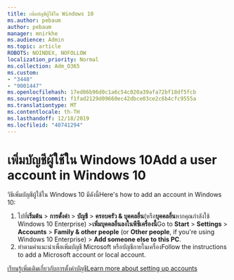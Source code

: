 ```yaml
---
title: เพิ่มบัญชีผู้ใช้ใน Windows 10
ms.author: pebaum
author: pebaum
manager: mnirkhe
ms.audience: Admin
ms.topic: article
ROBOTS: NOINDEX, NOFOLLOW
localization_priority: Normal
ms.collection: Adm_O365
ms.custom:
- "3448"
- "9001447"
ms.openlocfilehash: 17ed86b96d0c1a6c54c020a39afa72bf18df5fcb
ms.sourcegitcommit: f1fad2129d09660ec42dbce03ce2c6b4cfc9555a
ms.translationtype: MT
ms.contentlocale: th-TH
ms.lasthandoff: 12/18/2019
ms.locfileid: "40741294"
---
```

# <a name="add-a-user-account-in-windows-10"></a><span data-ttu-id="66e31-102">เพิ่มบัญชีผู้ใช้ใน Windows 10</span><span class="sxs-lookup"><span data-stu-id="66e31-102">Add a user account in Windows 10</span></span>

<span data-ttu-id="66e31-103">วิธีเพิ่มบัญชีผู้ใช้ใน Windows 10 มีดังนี้</span><span class="sxs-lookup"><span data-stu-id="66e31-103">Here's how to add an account in Windows 10:</span></span>

1. <span data-ttu-id="66e31-104">ไปที่**เริ่มต้น** > **การตั้งค่า** > **บัญชี** > **ครอบครัว & บุคคลอื่น**(หรือ**บุคคลอื่น**หากคุณกำลังใช้ Windows 10 Enterprise) >**เพิ่มบุคคลอื่นลงในพีซีเครื่องนี้**</span><span class="sxs-lookup"><span data-stu-id="66e31-104">Go to **Start** > **Settings** > **Accounts** > **Family & other people** (or **Other people**, if you're using Windows 10 Enterprise) > **Add someone else to this PC**.</span></span>
2. <span data-ttu-id="66e31-105">ทำตามคำแนะนำเพื่อเพิ่มบัญชี Microsoft หรือบัญชีภายในเครื่อง</span><span class="sxs-lookup"><span data-stu-id="66e31-105">Follow the instructions to add a Microsoft account or local account.</span></span>

[<span data-ttu-id="66e31-106">เรียนรู้เพิ่มเติมเกี่ยวกับการตั้งค่าบัญชี</span><span class="sxs-lookup"><span data-stu-id="66e31-106">Learn more about setting up accounts</span></span>](https://support.microsoft.com/help/17197/)